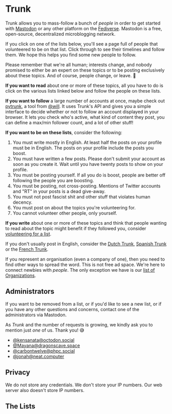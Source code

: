 # Trunk

Trunk allows you to mass-follow a bunch of *people* in order to get
started with [Mastodon](https://joinmastodon.org/) or any other
platform on the [Fediverse](https://en.wikipedia.org/wiki/Fediverse).
Mastodon is a free, open-source, decentralized microblogging network.

If you click on one of the lists below, you'll see a page full of people that volunteered to be on that list. Click through to see their timelines and follow them. We hope this helps you find some new people to follow.

Please remember that we're all human; interests change, and nobody promised to either be an expert on these topics or to be posting exclusively about these topics. And of course, people change, or leave. 🙂

**If you want to read** about one or more of these topics, all you
have to do is click on the various lists linked below and follow the
people on these lists.

**If you want to follow** a large number of accounts at once, maybe check out [pytrunk](https://github.com/lots-of-things/pytrunk), a tool from [@will](https://fosstodon.org/@bonkerfield). It uses Trunk's API and gives you a simple interface to decide whether or not to follow an account displayed in your browser. It lets you check who's active, what kind of content they post, you can define a max/min follower count, and a lot of other stuff!

**If you want to be on these lists**, consider the following:

1. You must write mostly in English. At least half the posts on your profile must be in English. The posts on your profile include the posts you boost.
2. You must have written a few posts. Please don't submit your account as soon as you create it. Wait until you have twenty posts to show on your profile.
3. You must be posting yourself. If all you do is boost, people are better off following the people you are boosting.
4. You must be posting, not cross-posting. Mentions of Twitter accounts and "RT" in your posts is a dead give-away.
5. You must not post fascist shit and other stuff that violates human decency.
6. You must post on about the topics you're volunteering for.
7. You cannot volunteer other people, only yourself.

**If you write** about one or more of these topics and think that
people wanting to read about the topic might benefit if they followed
you, consider [volunteering for a list](/trunk/request).

If you don't usually post in English, consider the [Dutch Trunk](https://trunk-mastodon.nl/), [Spanish Trunk](https://trunkesp.chilemasto.casa/) or the [French Trunk](https://trunk.whidou.fr/).

If you represent an organisation (even a company of one), then you need to find other ways to spread the word. This is not free ad space. We're here to connect newbies with *people*. The only exception we have is our [list of Organizations](https://communitywiki.org/trunk/grab/Organisations).

## Administrators

If you want to be removed from a list, or if you'd like to see a new
list, or if you have any other questions and concerns, contact one of
the administrators via Mastodon.

As *Trunk* and the number of requests is growing, we kindly
ask you to mention just *one* of us. Thank you! 😅

- [@kensanata@octodon.social](https://octodon.social/@kensanata)
- [@Mayana@dragonscave.space](https://dragonscave.space/@Mayana)
- [@carbontwelve@phpc.social](https://phpc.social/@carbontwelve)
- [@jonah@neat.computer](https://mastodon.neat.computer/@jonah)

## Privacy

We do not store any credentials. We don't store your IP numbers.
Our web server also doesn't store IP numbers.

## The Lists
